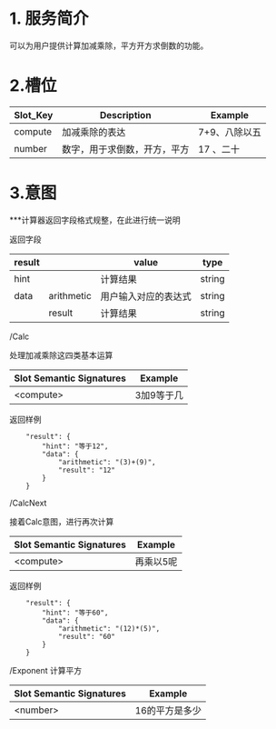 # 1. 服务简介

可以为用户提供计算加减乘除，平方开方求倒数的功能。

# 2.槽位

| **Slot\_Key** | **Description** | **Example** |
| --- | --- | --- |
| compute | 加减乘除的表达 | 7+9、八除以五 |
| number | 数字，用于求倒数，开方，平方 | 17 、二十 |

# 3.意图

\*\*\*计算器返回字段格式规整，在此进行统一说明

返回字段

| **result** |  | **value** | **type** |
| --- | --- | --- | --- |
| hint |  | 计算结果 | string |
| data | arithmetic | 用户输入对应的表达式 | string |
|  | result | 计算结果 | string |

\/Calc

处理加减乘除这四类基本运算

| **Slot Semantic Signatures** | **Example** |
| --- | --- |
| &lt;compute&gt; | 3加9等于几 |

返回样例

```
    "result": {
        "hint": "等于12",
        "data": {
            "arithmetic": "(3)+(9)",
            "result": "12"
        }
    }
```

\/CalcNext

接着Calc意图，进行再次计算

| **Slot Semantic Signatures** | **Example** |
| --- | --- |
| &lt;compute&gt; | 再乘以5呢 |

返回样例

```
    "result": {
        "hint": "等于60",
        "data": {
            "arithmetic": "(12)*(5)",
            "result": "60"
        }
    }
```

\/Exponent
计算平方

| **Slot Semantic Signatures** | **Example** |
| --- | --- |
| &lt;number&gt; | 16的平方是多少 |

